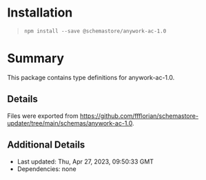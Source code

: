 # Installation
> `npm install --save @schemastore/anywork-ac-1.0`

# Summary
This package contains type definitions for anywork-ac-1.0.

## Details
Files were exported from https://github.com/ffflorian/schemastore-updater/tree/main/schemas/anywork-ac-1.0.

## Additional Details
* Last updated: Thu, Apr 27, 2023, 09:50:33 GMT
* Dependencies: none
